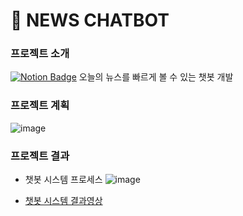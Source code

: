 # 💬 NEWS CHATBOT

### 프로젝트 소개 

[![Notion Badge](http://img.shields.io/badge/-Introduce-F6F6F6?style=flat-square&logo=notion&logoColor=black&link=https://www.notion.so/NLP-Text-Summarization-3c9eea5321f846a28a5efdfa8cdd727d)](https://www.notion.so/NLP-Text-Summarization-3c9eea5321f846a28a5efdfa8cdd727d) 오늘의 뉴스를 빠르게 볼 수 있는 챗봇 개발

### 프로젝트 계획

![image](https://user-images.githubusercontent.com/40276516/97671783-4187c700-1acc-11eb-9087-2b127c12a121.png)

### 프로젝트 결과

- 챗봇 시스템 프로세스
![image](https://user-images.githubusercontent.com/40276516/98138986-03910580-1f07-11eb-8c9a-2a5ee862dac7.png)

- [챗봇 시스템 결과영상](
https://s3.us-west-2.amazonaws.com/secure.notion-static.com/341d5734-4644-478b-b017-678afae027b8/RPReplay_Final1604427556.MP4.mp4?X-Amz-Algorithm=AWS4-HMAC-SHA256&X-Amz-Credential=AKIAT73L2G45O3KS52Y5%2F20201104%2Fus-west-2%2Fs3%2Faws4_request&X-Amz-Date=20201104T163638Z&X-Amz-Expires=86400&X-Amz-Signature=972a99236a14498db70373ec20c06d36ce871d9e0574d1ca7ac9b21bf306fdd2&X-Amz-SignedHeaders=host&response-content-disposition=filename%20%3D%22RPReplay_Final1604427556.MP4.mp4%22)
